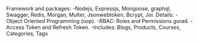 Framework and packages:
-Nodejs, Expressjs, Mongoose, graphql, Swagger, Redis, Morgan, Multer, Jsonwebtoken, Bcrypt, Joi.
Details:
-Object Oriented Programming (oop).
-RBAC: Roles and Permissions gurad.
-Access Token and  Refresh Token.
-Includes: Blogs, Products, Courses, Categories, Tags
